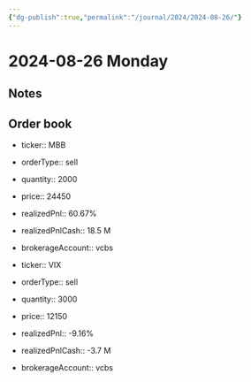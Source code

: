 ```yaml
---
{"dg-publish":true,"permalink":"/journal/2024/2024-08-26/"}
---
```


# 2024-08-26 Monday

## Notes

## Order book

- ticker:: MBB
- orderType:: sell
- quantity:: 2000
- price:: 24450
- realizedPnl:: 60.67%
- realizedPnlCash:: 18.5 M
- brokerageAccount:: vcbs

- ticker:: VIX
- orderType:: sell
- quantity:: 3000
- price:: 12150
- realizedPnl:: -9.16%
- realizedPnlCash:: -3.7 M
- brokerageAccount:: vcbs